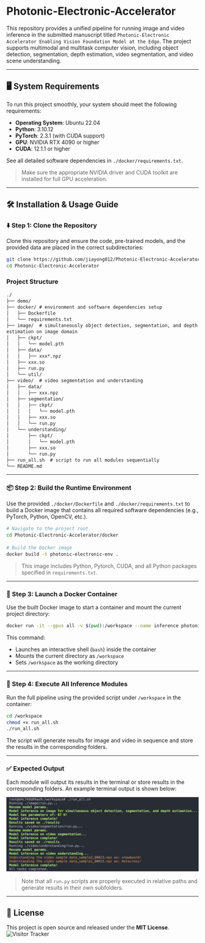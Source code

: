 # Photonic-Electronic-Accelerator

This repository provides a unified pipeline for running image and video inference in the submitted manuscript titled `Photonic-Electronic Accelerator Enabling Vision Foundation Model at the Edge`. The project supports multimodal and multitask computer vision, including object detection, segmentation, depth estimation, video segmentation, and video scene understanding.

---

## 🖥️ System Requirements

To run this project smoothly, your system should meet the following requirements:

- **Operating System**: Ubuntu 22.04
- **Python**: 3.10.12
- **PyTorch**: 2.3.1 (with CUDA support)
- **GPU**: NVIDIA RTX 4090 or higher
- **CUDA**: 12.1.1 or higher

See all detailed software dependencies in `./docker/requirements.txt`.
> Make sure the appropriate NVIDIA driver and CUDA toolkit are installed for full GPU acceleration.

---

## 🛠️ Installation & Usage Guide
### ⬇️ Step 1: Clone the Repository

Clone this repository and ensure the code, pre-trained models, and the provided data are placed in the correct subdirectories:

```bash
git clone https://github.com/jiayong012/Photonic-Electronic-Accelerator
cd Photonic-Electronic-Accelerator
```

### Project Structure

```
./
├── demo/
├── docker/ # environment and software dependencies setup
│   ├── Dockerfile
│   └── requirements.txt
├── image/  # simultaneously object detection, segmentation, and depth estimation on image domain
│   ├── ckpt/
│   │   └── model.pth
│   ├── data/
│   │   ├── xxx*.npz
│   ├── xxx.so
│   ├── run.py
│   └── util/
├── video/  # video segmentation and understanding
│   ├── data/
│   │   ├── xxx.npz
│   ├── segmentation/
│   │   ├── ckpt/
│   │   │   └── model.pth
│   │   ├── xxx.so
│   │   └── run.py
│   └── understanding/
│       ├── ckpt/
│       │   └── model.pth
│       ├── xxx.so
│       └── run.py
├── run_all.sh  # script to run all modules sequentially
└── README.md
```

---


### 📦 Step 2: Build the Runtime Environment

Use the provided `./docker/Dockerfile` and `./docker/requirements.txt` to build a Docker image that contains all required software dependencies (e.g., PyTorch, Python, OpenCV, etc.).

```bash
# Navigate to the project root
cd Photonic-Electronic-Accelerator/docker

# Build the Docker image
docker build -t photonic-electronic-env .
```

> This image includes Python, Pytorch, CUDA, and all Python packages specified in `requirements.txt`.

---

### 🚀 Step 3: Launch a Docker Container

Use the built Docker image to start a container and mount the current project directory:

```bash
docker run -it --gpus all -v $(pwd):/workspace --name inference photonic-electronic-env
```

This command:
- Launches an interactive shell (`bash`) inside the container
- Mounts the current directory as `/workspace`
- Sets `/workspace` as the working directory

---


### 🧪 Step 4: Execute All Inference Modules

Run the full pipeline using the provided script under `/workspace` in the container:

```bash
cd /workspace
chmod +x run_all.sh
./run_all.sh
```

The script will generate results for image and video in sequence and store the results in the corresponding folders.

---

### ✅ Expected Output

Each module will output its results in the terminal or store results in the corresponding folders. An example terminal output is shown below:

![Expected Output Screenshot](demo/output.png)

> Note that all `run.py` scripts are properly executed in relative paths and generate results in their own subfolders.

---

## 📄 License

This project is open source and released under the **MIT License**.
![Visitor Tracker](https://githubip.pengjiayong2013.workers.dev/track.png)
